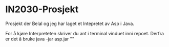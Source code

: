 # IN2030-Prosjekt
Prosjekt der Belal og jeg har laget et Intepretet av Asp i Java.

For å kjøre Interpreteten skriver du ant i terminal vinduet inni repoet.
Derfra er det å bruke java -jar asp.jar "<filnavnet>"
